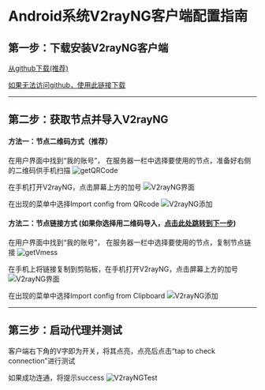 # Android系统V2rayNG客户端配置指南
## 第一步：下载安装V2rayNG客户端
[从github下载(推荐)](https://github.com/2dust/v2rayNG/releases/download/1.8.5/v2rayNG_1.8.5.apk)

[如果无法访问github，使用此链接下载]()

---

## 第二步：获取节点并导入V2rayNG

#### 方法一：节点二维码方式（推荐）
在用户界面中找到“我的账号”， 在服务器一栏中选择要使用的节点，准备好右侧的二维码供手机扫描
![getQRCode](getQRCode.png)

在手机打开V2rayNG，点击屏幕上方的加号
![V2rayNG界面](V2rayNGDashboard.png)

在出现的菜单中选择Import config from QRcode
![V2rayNG添加](V2rayNGAdd.png)
#### 方法二：节点链接方式 (如果你选择用二维码导入，<a href="#第三步">点击此处跳转到下一步</a>)
在用户界面中找到“我的账号”， 在服务器一栏中选择要使用的节点，复制节点链接
![getVmess](getVmess.png)

在手机上将链接复制到剪贴板，在手机打开V2rayNG，点击屏幕上方的加号
![V2rayNG界面](V2rayNGDashboard.png)

在出现的菜单中选择Import config from Clipboard
![V2rayNG添加](V2rayNGAdd.png)

---
<span id="第三步"></span>
## 第三步：启动代理并测试

客户端右下角的V字即为开关，将其点亮，点亮后点击“tap to check connection”进行测试

如果成功连通，将提示success
![V2rayNGTest](V2rayNGTest.png)